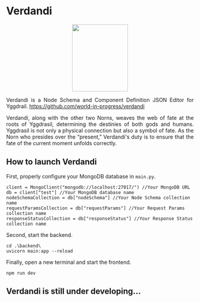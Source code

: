 # Verdandi

<p align="center">
<img align="center" width="150px" height="180px" src="https://upload.wikimedia.org/wikipedia/commons/4/4f/Nornir_by_Lund.jpg"
</p>

<p style="text-align: justify;">Verdandi is a Node Schema and Component Definition JSON Editor for Yggdrail. <a href="https://github.com/world-in-progress/verdandi">https://github.com/world-in-progress/verdandi</a></p>


<p style="text-align: justify;">Verdandi, along with the other two Norns, weaves the web of fate at the roots of Yggdrasil, determining the destinies of both gods and humans. Yggdrasil is not only a physical connection but also a symbol of fate. As the Norn who presides over the “present,” Verdandi's duty is to ensure that the fate of the current moment unfolds correctly.</p>


## How to launch Verdandi

First, properly configure your MongoDB database in `main.py`.
```
client = MongoClient("mongodb://localhost:27017/") //Your MongoDB URL
db = client["test"] //Your MongoDB database name
nodeSchemaCollection = db["nodeSchema"] //Your Node Schema collection name
requestParamsCollection = db["requestParams"] //Your Request Params collection name
responseStatusCollection = db["responseStatus"] //Your Response Status collection name
```

Second, start the backend.
```
cd .\backend\
uvicorn main:app --reload
```

Finally, open a new terminal and start the frontend.
```
npm run dev
```

## Verdandi is still under developing...

